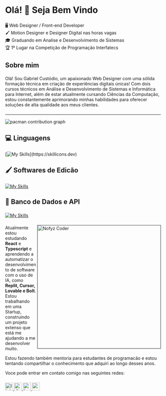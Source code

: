 <h1 align="left">Olá! 👋 Seja Bem Vindo</h1>

###

<p align="left">🖥️ Web Designer / Front-end Developer<br>🖌️ Motion Designer e Designer Digital nas horas vagas<br>🎓 Graduando em Analise e Desenvolvimento de Sistemas<br>🏆 1º Lugar na Competição de Programação Interfatecs</p>

###

<h2 align="`left">Sobre mim</h2>

###

<p align="left">Olá! Sou Gabriel Custódio, um apaixonado Web Designer com uma sólida formação técnica em criação de experiências digitais únicas! Com dois cursos técnicos em Análise e Desenvolvimento de Sistemas e Informática para Internet, além de estar atualmente cursando Ciências da Computação, estou constantemente aprimorando minhas habilidades para oferecer soluções de alta qualidade aos meus clientes.</p>

###

<hr></hr>

<picture>
  <source media="(prefers-color-scheme: dark)" srcset="https://profile-readme-generator.com/assets/snake.svg">
  <source media="(prefers-color-scheme: light)" srcset="https://profile-readme-generator.com/assets/snake.svg">
  <img alt="pacman contribution graph" src="https://profile-readme-generator.com/assets/snake.svg">
</picture>

<h2 align="`left">💻 Linguagens</h2>

###

[![My Skills](https://skillicons.dev/icons?i=html,css,js,react,ts,nodejs,nextjs,threejs,bootstrap,wordpress,webflow,replit,php,c,)](https://skillicons.dev)

###

<h2 align="`left">🖌️ Softwares de Edicão</h2>

###

[![My Skills](https://skillicons.dev/icons?i=ae,pr,xd,ps,ai,figma,blender)](https://skillicons.dev)

###

<h2 align="`left">🎲 Banco de Dados e API</h2>

###

[![My Skills](https://skillicons.dev/icons?i=cloudflare,mysql,postgres,supabase,git,github)](https://skillicons.dev)

###

<p dir="auto"><a target="_blank" rel="noopener noreferrer nofollow" href=""><img src="https://static.vecteezy.com/system/resources/thumbnails/011/153/370/small_2x/3d-web-development-illustration-png.png" alt="Nofyz Coder" width="400px" align="right" style="max-width: 100%;"></a></p>
<p align="left">Atualmente estou estudando <b>React</b> e <b>Typescript</b> e aprendendo a automatizar o desenvolvimento de software com o uso de IA, como <b>Replit, Cursor, Lovable e Bolt</b>. Estou trabalhando em uma Startup, construindo um projeto extenso que está me ajudando a me desenvolver muito.</p>
<p align="left">Estou fazendo também mentoria para estudantes de programacão e estou tentando compartilhar o conhecimento que adquiri ao longo desses anos.</p>
<p align="left">Voce pode entrar em contato comigo nas seguintes redes:</p>

###

<div align="left">
  <a href="https://www.linkedin.com/in/gabriel-custódio-dev/" target="_blank">
    <img src="https://img.shields.io/static/v1?message=LinkedIn&logo=linkedin&label=&color=0077B5&logoColor=white&labelColor=&style=for-the-badge" height="25" alt="linkedin logo"  />
  </a>
  <a href="nofyz" target="_blank">
    <img src="https://img.shields.io/static/v1?message=Discord&logo=discord&label=&color=7289DA&logoColor=white&labelColor=&style=for-the-badge" height="25" alt="discord logo"  />
  </a>
  <a href="https://www.behance.net/nofydesigner" target="_blank">
    <img src="https://img.shields.io/static/v1?message=Behance&logo=behance&label=&color=1769ff&logoColor=white&labelColor=&style=for-the-badge" height="25" alt="behance logo"  />
  </a>
  <a href="custodiogabriel25@gmail.com" target="_blank">
    <img src="https://img.shields.io/static/v1?message=Gmail&logo=gmail&label=&color=D14836&logoColor=white&labelColor=&style=for-the-badge" height="25" alt="gmail logo"  />
  </a>
</div>

###
